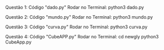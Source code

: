 Questão 1: Código "dado.py"
           Rodar no Terminal: python3 dado.py
     
Questão 2: Código "mundo.py"
           Rodar no Terminal: python3 mundo.py
           
          
Questão 3: Código "curva.py"
           Rodar no Terminal: python3 curva.py 
           
           
Questão 4: Código "CubeAPP.py"
           Rodar no Terminal: cd newgly
                              python3 CubeApp.py 
